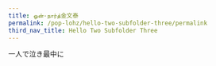 ```yaml
---
title: ஒன்-நார்த்金文泰
permalink: /pop-lohz/hello-two-subfolder-three/permalink
third_nav_title: Hello Two Subfolder Three
---
```

一人で泣き最中に